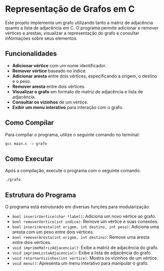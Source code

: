 # Representação de Grafos em C

Este projeto implementa um grafo utilizando tanto a matriz de adjacência quanto a lista de adjacência em C. O programa permite adicionar e remover vértices e arestas, visualizar a representação do grafo e consultar informações sobre seus elementos.

## Funcionalidades
- **Adicionar vértice** com um nome identificador.
- **Remover vértice** baseado no índice.
- **Adicionar aresta** entre dois vértices, especificando a origem, o destino e o peso.
- **Remover aresta** entre dois vértices.
- **Visualizar o grafo** em formato de matriz de adjacência e lista de adjacência.
- **Consultar os vízinhos** de um vértice.
- **Exibir um menu interativo** para interação com o grafo.

## Como Compilar
Para compilar o programa, utilize o seguinte comando no terminal:

```sh
gcc main.c -o grafo
```

## Como Executar
Após a compilação, execute o programa com o seguinte comando:

```sh
./grafo
```

## Estrutura do Programa
O programa está estruturado em diversas funções para modularização:

- `bool inserirVertice(char *label)`: Adiciona um novo vértice ao grafo.
- `bool removerVertice(int indice)`: Remove um vértice e suas conexões.
- `bool inserirAresta(int origem, int destino, int peso)`: Adiciona uma aresta com um peso entre dois vértices.
- `bool removerAresta(int origem, int destino)`: Remove uma aresta entre dois vértices.
- `void imprimeMatrizAdjacencia()`: Exibe a matriz de adjacência do grafo.
- `void imprimeListaAdjacencia()`: Exibe a lista de adjacência do grafo.
- `void retornarVizinhos(int vertice)`: Mostra os vízinhos de um vértice.
- `void menu()`: Apresenta um menu interativo para manipular o grafo.
